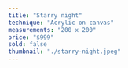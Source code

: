 ```yaml
---
title: "Starry night"
technique: "Acrylic on canvas"
measurements: "200 x 200"
price: "$999"
sold: false
thumbnail: "./starry-night.jpeg"
---
```

